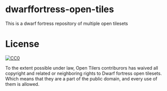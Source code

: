 # dwarffortress-open-tiles
This is a dwarf fortress repository of multiple open tilesets

# License
<a rel="license" href="http://creativecommons.org/publicdomain/zero/1.0/">
  <img src="https://licensebuttons.net/p/zero/1.0/88x31.png" style="border-style: none;" alt="CC0" />
</a>

To the extent possible under law, Open Tilers contriburors has waived all copyright and related or neighboring rights to Dwarf fortress open tilesets. Which means that they are a part of the public domain, and every use of them is allowed.
